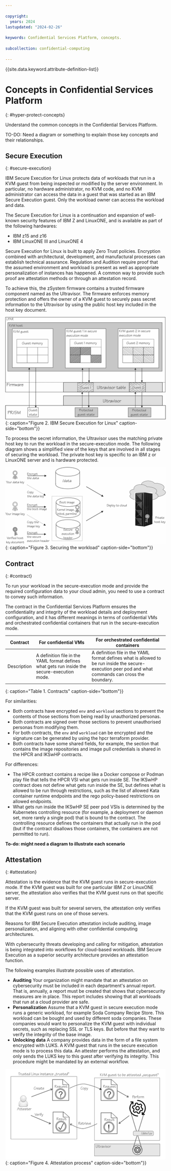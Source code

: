 ```yaml
---

copyright:
  years: 2024
lastupdated: "2024-02-26"

keywords: Confidential Services Platform, concepts.

subcollection: confidential-computing

---
```


{{site.data.keyword.attribute-definition-list}}

# Concepts in Confidential Services Platform
{: #hyper-protect-concepts}

Understand the common concepts in the Confidential Services Platform.

TO-DO: Need a diagram or something to explain those key concepts and their relationships.


## Secure Execution
{: #secure-execution}

IBM Secure Execution for Linux protects data of workloads that run in a KVM guest from being inspected or modified by the server environment. In particular, no hardware administrator, no KVM code, and no KVM administrator can access the data in a guest that was started as an IBM Secure Execution guest. Only the workload owner can access the workload and data.

The Secure Execution for Linux is a continuation and expansion of well-known security features
of IBM Z and LinuxONE, and is available as part of the following hardwares:
   * IBM z15 and z16
   * IBM LinuxONE III and LinuxONE 4

Secure Execution for Linux is built to apply Zero Trust policies. Encryption combined with architectural, development,  and manufactural processes can establish technical assurance. Regulation and Audition require proof that the assumed environment and workload is present as well as appropriate personalization of instances has happened. A common way to provide such proof are attestation methods or through an attestation record. 

To achieve this, the zSystem firmware contains a trusted firmware component named as the Ultravisor. The firmware enforces memory protection and offers the owner of a KVM guest to securely pass secret information to the Ultravisor by using the public host key included in the host key document.

![Secure Exuection for Linux](../images/lxse_uv.jpg){: caption="Figure 2. IBM Secure Execution for Linux" caption-side="bottom"}}


To process the secret information, the Ultravisor uses the matching private host key to run the workload in the secure-execution mode. The following diagram shows a simplified view of the keys that are involved in all stages of securing the workload. The private host key is specific to an IBM z or LinuxONE server and is hardware protected. 

![Securing the workload](../images/lxse_flowkeys_otherway.jpg){: caption="Figure 3. Securing the workload" caption-side="bottom"}}



## Contract
{: #contract}


To run your workload in the secure-execution mode and provide the required configuration data to your cloud admin, you need to use a contract to convey such information.

The contract in the Confidential Services Platform ensures the confidentiality and integrity of the workload details and deployment configuration, and it has different meanings in terms of confidential VMs and orchestrated confidential containers that run in the secure-execution mode. 

| Contract | For confidential VMs | For orchestrated confidential containers |
|-----|-----|-----|
| Description|  A definition file in the YAML format defines what gets run inside the secure-execution mode.  |   A definition file in the YAML format defines what is allowed to be run inside the secure-execution peer pod and what commands can cross the boundary.|
{: caption="Table 1. Contracts" caption-side="bottom"}}


For similarities:

* Both contracts have encrypted `env` and `workload` sections to prevent the contents of those sections from being read by unauthorized personas.
* Both contracts are signed over those sections to prevent unauthorised personas from modifying them.
* For both contracts, the `env` and `workload` can be encrypted and the signature can be generated by using the hpcr terraform provider.
* Both contracts have some shared fields, for example, the section that contains the image repositories and image pull credentials is shared in the HPCR and IKSwHP contracts.

For differences:

* The HPCR contract contains a recipe like a Docker compose or Podman play file that tells the HPCR VSI what gets run inside SE. The IKSwHP contract does not define what gets run inside the SE, but defines what is allowed to be run through restrictions, such as the list of allowed Kata container runtime endpoints and the rego policy-based restrictions on allowed endpoints.
* What gets run inside the IKSwHP SE peer pod VSIs is determined by the Kubernetes controlling resource (for example, a deployment or daemon set, more rarely a single pod) that is bound to the contract. The controlling resource defines the containers that actually run in the pod (but if the contract disallows those containers, the containers are not permitted to run).

**To-do: might need a diagram to illustrate each scenario**


## Attestation
{: #attestation}

Attestation is the evidence that the KVM guest runs in secure-execution mode. If the KVM guest was built for one particular IBM Z or LinuxONE server, the attestation also verifies that the KVM guest runs on that specific server.

If the KVM guest was built for several servers, the attestation only verifies that the KVM guest runs on one of those servers.

Reasons for IBM Secure Execution attestation include auditing, image personalization, and aligning with other confidential computing architectures.

With cybersecurity threats developing and calling for mitigation, attestation is being integrated into workflows for cloud-based workloads. IBM Secure Execution as a superior security architecture provides an attestation function.

The following examples illustrate possible uses of attestation.

* **Auditing**  Your organization might mandate that an attestation on cybersecurity must be included in each department's annual report. That is, annually, a report must be created that shows that cybersecurity measures are in place. This report includes showing that all workloads that run at a cloud provider are safe.
* **Personalization**  Assume that a KVM guest in secure execution mode runs a generic workload, for example Soda Company Recipe Store. This workload can be bought and used by different soda companies. These companies would want to personalize the KVM guest with individual secrets, such as replacing SSL or TLS keys. But before that they want to verify the integrity of the base image.
* **Unlocking data**  A company provides data in the form of a file system encrypted with LUKS. A KVM guest that runs  in the secure execution mode is to process this data. An attester performs the attestation, and only sends the LUKS key to this guest after verifying its integrity. This procedure might be mandated by an external workflow.


![Attestation process](../images/attestation-process.png){: caption="Figure 4. Attestation process" caption-side="bottom"}}


